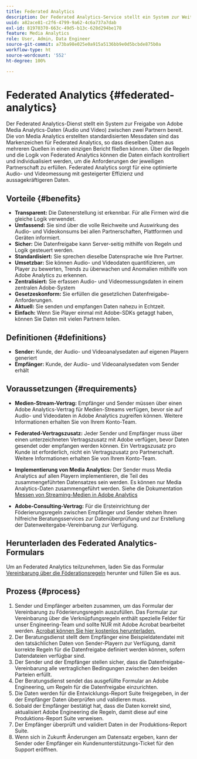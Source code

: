 ```yaml
---
title: Federated Analytics
description: Der Federated Analytics-Service stellt ein System zur Weitergabe von Daten von Adobe Analytics für Streaming-Medien zwischen zwei Partnern bereit.
uuid: a82ace81-c2f6-4799-9a62-4c6a737a7dab
exl-id: 81970370-663c-49d5-b13c-628d294be178
feature: Media Analytics
role: User, Admin, Data Engineer
source-git-commit: a73ba98e025e0a915a5136bb9e0d5bcbde875b0a
workflow-type: ht
source-wordcount: '552'
ht-degree: 100%

---
```


# Federated Analytics {#federated-analytics}

Der Federated Analytics-Dienst stellt ein System zur Freigabe von Adobe Media Analytics-Daten (Audio und Video) zwischen zwei Partnern bereit.
Die von Media Analytics erstellten standardisierten Messdaten sind das Markenzeichen für Federated Analytics, so dass dieselben Daten aus mehreren Quellen in einen einzigen Bericht fließen können.
Über die Regeln und die Logik von Federated Analytics können die Daten einfach kontrolliert und individualisiert werden, um die Anforderungen der jeweiligen Partnerschaft zu erfüllen.
Federated Analytics sorgt für eine optimierte Audio- und Videomessung mit gesteigerter Effizienz und aussagekräftigeren Daten.

## Vorteile {#benefits}

* **Transparent:** Die Datenerstellung ist erkennbar. Für alle Firmen wird die gleiche Logik verwendet.
* **Umfassend:** Sie sind über die volle Reichweite und Auswirkung des Audio- und Videokonsums bei allen Partnerschaften, Plattformen und Geräten informiert.
* **Sicher:** Die Datenfreigabe kann Server-seitig mithilfe von Regeln und Logik gesteuert werden.
* **Standardisiert:** Sie sprechen dieselbe Datensprache wie Ihre Partner.
* **Umsetzbar:** Sie können Audio- und Videodaten quantifizieren, um Player zu bewerten, Trends zu überwachen und Anomalien mithilfe von Adobe Analytics zu erkennen.
* **Zentralisiert:** Sie erfassen Audio- und Videomessungsdaten in einem zentralen Adobe-System
* **Gesetzeskonform:** Sie erfüllen die gesetzlichen Datenfreigabe-Anforderungen.
* **Aktuell:** Sie senden und empfangen Daten nahezu in Echtzeit.
* **Einfach:** Wenn Sie Player einmal mit Adobe-SDKs getaggt haben, können Sie Daten mit vielen Partnern teilen.

## Definitionen {#definitions}

* **Sender:** Kunde, der Audio- und Videoanalysedaten auf eigenen Playern generiert
* **Empfänger:** Kunde, der Audio- und Videoanalysedaten vom Sender erhält

## Voraussetzungen {#requirements}

* **Medien-Stream-Vertrag:** Empfänger und Sender müssen über einen Adobe Analytics-Vertrag für Medien-Streams verfügen, bevor sie auf Audio- und Videodaten in Adobe Analytics zugreifen können. Weitere Informationen erhalten Sie von Ihrem Konto-Team.
* **Federated-Vertragszusatz:** Jeder Sender und Empfänger muss über einen unterzeichneten Vertragszusatz mit Adobe verfügen, bevor Daten gesendet oder empfangen werden können. Ein Vertragszusatz pro Kunde ist erforderlich, nicht ein Vertragszusatz pro Partnerschaft. Weitere Informationen erhalten Sie von Ihrem Konto-Team.

* **Implementierung von Media Analytics:** Der Sender muss Media Analytics auf allen Playern implementieren, die Teil des zusammengeführten Datensatzes sein werden. Es können nur Media Analytics-Daten zusammengeführt werden. Siehe die Dokumentation [Messen von Streaming-Medien in Adobe Analytics](/help/media-overview.md)

* **Adobe-Consulting-Vertrag:** Für die Ersteinrichtung der Föderierungsregeln zwischen Empfänger und Sender stehen Ihnen hilfreiche Beratungsservices zur Datenüberprüfung und zur Erstellung der Datenweitergabe-Vereinbarung zur Verfügung.

## Herunterladen des Federated Analytics-Formulars

Um an Federated Analytics teilzunehmen, laden Sie das Formular [Vereinbarung über die Föderationsregeln](assets/federated_analytics_form.pdf) herunter und füllen Sie es aus.

## Prozess {#process}

1. Sender und Empfänger arbeiten zusammen, um das Formular der Vereinbarung zu Föderierungsregeln auszufüllen. Das Formular zur Vereinbarung über die Verknüpfungsregeln enthält spezielle Felder für unser Engineering-Team und sollte NUR mit Adobe Acrobat bearbeitet werden. [Acrobat können Sie hier kostenlos herunterladen.](https://get.adobe.com/de/reader/)
1. Der Beratungsdienst stellt dem Empfänger eine Beispieldatendatei mit den tatsächlichen Daten von Sender-Playern zur Verfügung, damit korrekte Regeln für die Datenfreigabe definiert werden können, sofern Datendateien verfügbar sind.
1. Der Sender und der Empfänger stellen sicher, dass die Datenfreigabe-Vereinbarung alle vertraglichen Bedingungen zwischen den beiden Parteien erfüllt.
1. Der Beratungsdienst sendet das ausgefüllte Formular an Adobe Engineering, um Regeln für die Datenfreigabe einzurichten.
1. Die Daten werden für die Entwicklungs-Report Suite freigegeben, in der der Empfänger Daten überprüfen und validieren muss.
1. Sobald der Empfänger bestätigt hat, dass die Daten korrekt sind, aktualisiert Adobe Engineering die Regeln, damit diese auf eine Produktions-Report Suite verweisen.
1. Der Empfänger überprüft und validiert Daten in der Produktions-Report Suite.
1. Wenn sich in Zukunft Änderungen am Datensatz ergeben, kann der Sender oder Empfänger ein Kundenunterstützungs-Ticket für den Support eröffnen.
